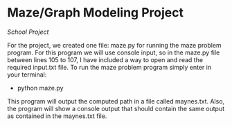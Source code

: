 Maze/Graph Modeling Project
==========================
*School Project*

For the project, we created one file: maze.py for running the maze problem program. For this program we will use console input, so in the maze.py file between lines 105 to 107, I have included a way to open and read the required input.txt file. To run the maze problem program simply enter in your terminal:

* python maze.py

This program will output the computed path in a file called maynes.txt. Also, the program will show a console output that should contain the same output as contained in the maynes.txt file.
